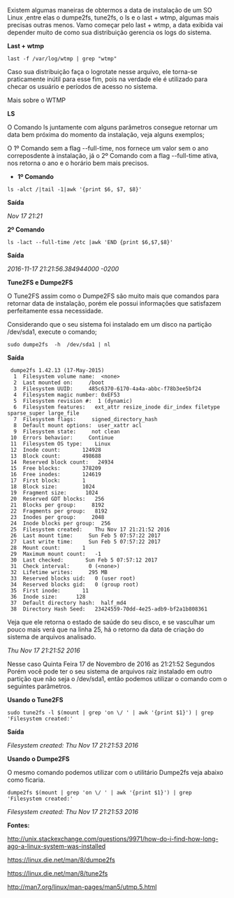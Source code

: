 Existem algumas maneiras de obtermos a data de instalação de um SO Linux ,entre elas o dumpe2fs, tune2fs, o ls e o last + wtmp, algumas mais precisas outras menos.
Vamo começar pelo last + wtmp, a data exibida vai depender muito de como sua distribuição gerencia os logs do sistema.

**Last + wtmp**

```
last -f /var/log/wtmp | grep "wtmp"
```

Caso sua distribuição faça o logrotate nesse arquivo, ele torna-se praticamente inútil para esse fim, pois na verdade ele é utilizado para checar os usuário e períodos de acesso no sistema.

Mais sobre o WTMP

**LS**

O Comando ls juntamente com alguns parâmetros consegue retornar um data bem próxima do momento da instalação, veja alguns exemplos;

O 1º Comando sem a flag --full-time, nos fornece um valor sem o ano correposdente à instalação, já o 2º Comando com a flag --full-time ativa, nos retorna o ano e o horário bem mais precisos.



- **1º Comando**

```
ls -alct /|tail -1|awk '{print $6, $7, $8}'
```

**Saída**

*Nov 17 21:21*



**2º Comando**

```
ls -lact --full-time /etc |awk 'END {print $6,$7,$8}'
```

**Saída**

*2016-11-17 21:21:56.384944000 -0200*

**Tune2FS e Dumpe2FS**

O Tune2FS assim como o Dumpe2FS são muito mais que comandos para retornar data de instalação, porém ele possui informações que satisfazem perfeitamente essa necessidade.

Considerando que o seu sistema foi instalado em um disco na partição /dev/sda1, execute o comando;

```
sudo dumpe2fs  -h  /dev/sda1 | nl
```

**Saída**

```
 dumpe2fs 1.42.13 (17-May-2015)  
  1  Filesystem volume name:  <none>  
  2  Last mounted on:     /boot  
  3  Filesystem UUID:     485c6370-6170-4a4a-abbc-f78b3ee5bf24  
  4  Filesystem magic number: 0xEF53  
  5  Filesystem revision #:  1 (dynamic)  
  6  Filesystem features:   ext_attr resize_inode dir_index filetype sparse_super large_file  
  7  Filesystem flags:     signed_directory_hash   
  8  Default mount options:  user_xattr acl  
  9  Filesystem state:     not clean  
 10  Errors behavior:     Continue  
 11  Filesystem OS type:    Linux  
 12  Inode count:       124928  
 13  Block count:       498688  
 14  Reserved block count:   24934  
 15  Free blocks:       378209  
 16  Free inodes:       124619  
 17  First block:       1  
 18  Block size:        1024  
 19  Fragment size:      1024  
 20  Reserved GDT blocks:   256  
 21  Blocks per group:     8192  
 22  Fragments per group:   8192  
 23  Inodes per group:     2048  
 24  Inode blocks per group:  256  
 25  Filesystem created:    Thu Nov 17 21:21:52 2016  
 26  Last mount time:     Sun Feb 5 07:57:22 2017  
 27  Last write time:     Sun Feb 5 07:57:22 2017  
 28  Mount count:       1  
 29  Maximum mount count:   -1  
 30  Last checked:       Sun Feb 5 07:57:12 2017  
 31  Check interval:      0 (<none>)  
 32  Lifetime writes:     295 MB  
 33  Reserved blocks uid:   0 (user root)  
 34  Reserved blocks gid:   0 (group root)  
 35  First inode:       11  
 36  Inode size:      128  
 37  Default directory hash:  half_md4  
 38  Directory Hash Seed:   23424559-70dd-4e25-adb9-bf2a1b808361  
```



Veja que ele retorna o estado de saúde do seu disco, e se vasculhar um pouco mais verá que na linha 25, há o retorno da data de criação do sistema de arquivos analisado.

*Thu Nov 17 21:21:52 2016*

Nesse caso Quinta Feira 17 de Novembro de 2016 as 21:21:52 Segundos
Porém você pode ter o seu sistema de arquivos raiz instalado em outro partição que não seja o /dev/sda1, então podemos utilizar o comando com o seguintes parâmetros.

**Usando o Tune2FS**

```
sudo tune2fs -l $(mount | grep 'on \/ ' | awk '{print $1}') | grep 'Filesystem created:'
```

**Saída**

*Filesystem created:    Thu Nov 17 21:21:53 2016*

**Usando o Dumpe2FS**

O mesmo comando podemos utilizar com o utilitário Dumpe2fs veja abaixo como ficaria.

```
dumpe2fs $(mount | grep 'on \/ ' | awk '{print $1}') | grep 'Filesystem created:'
```

*Filesystem created:    Thu Nov 17 21:21:53 2016*

**Fontes:**

http://unix.stackexchange.com/questions/9971/how-do-i-find-how-long-ago-a-linux-system-was-installed

https://linux.die.net/man/8/dumpe2fs

https://linux.die.net/man/8/tune2fs

http://man7.org/linux/man-pages/man5/utmp.5.html